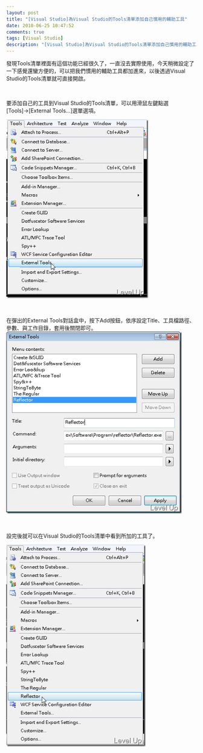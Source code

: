 ```yaml
---
layout: post
title: "[Visual Studio]為Visual Studio的Tools清單添加自己慣用的輔助工具"
date: 2010-06-25 10:47:52
comments: true
tags: [Visual Studio]
description: "[Visual Studio]為Visual Studio的Tools清單添加自己慣用的輔助工具"
---
```

<p>發現Tools清單裡面有這個功能已經很久了，一直沒去實際使用，今天稍微設定了一下感覺還蠻方便的，可以把我們慣用的輔助工具都加進來，以後透過Visual Studio的Tools清單就可直接開啟。</p>  <p> </p>  <p>要添加自己的工具到Visual Studio的Tools清單，可以用滑鼠左鍵點選[Tools]→[External Tools…]選單選項。</p>  <p><img style="border-bottom: 0px; border-left: 0px; display: inline; border-top: 0px; border-right: 0px" title="image" border="0" alt="image" src="\images\posts\16156\image_thumb.png" width="376" height="473" /></a> </p>  <p> </p>  <p>在彈出的External Tools對話盒中，按下Add按鈕，依序設定Title、工具檔路徑、參數、與工作目錄，套用後關閉即可。<a href="http://files.dotblogs.com.tw/larrynung/1006/5d9a328b3de0_137AE/image_4.png"><img style="border-bottom: 0px; border-left: 0px; display: inline; border-top: 0px; border-right: 0px" title="image" border="0" alt="image" src="\images\posts\16156\image_thumb_1.png" width="465" height="482" /></a> </p>  <p> </p>  <p>設完後就可以在Visual Studio的Tools清單中看到所加的工具了。</p>  <p><a href="http://files.dotblogs.com.tw/larrynung/1006/5d9a328b3de0_137AE/image_6.png"><img style="border-bottom: 0px; border-left: 0px; display: inline; border-top: 0px; border-right: 0px" title="image" border="0" alt="image" src="\images\posts\16156\image_thumb_2.png" width="369" height="534" /></p>